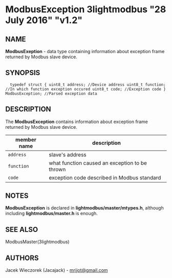 # ModbusException 3lightmodbus "28 July 2016" "v1.2"

## NAME
**ModbusExeption** - data type containing information about exception frame returned by Modbus slave device.

## SYNOPSIS
`  
	typedef struct
	{
		uint8_t address; //Device address
		uint8_t function; //In which function exception occured
		uint8_t code; //Exception code
	} ModbusException; //Parsed exception data
`

## DESCRIPTION
The **ModbusException** contains information about exception frame returned by Modbus slave device.

| member name      | description                                                                                          |
|------------------|------------------------------------------------------------------------------------------------------|
| `address`        | slave's address                                                                                      |
| `function`       | what function caused an exception to be thrown                                                       |
| `code`           | exception code described in Modbus standard                                                          |


## NOTES
**ModbusException** is declared in **lightmodbus/master/mtypes.h**, although including **lightmodbus/master.h** is enough.

## SEE ALSO
ModbusMaster(3lightmodbus)

## AUTHORS
Jacek Wieczorek (Jacajack) - mrjjot@gmail.com
